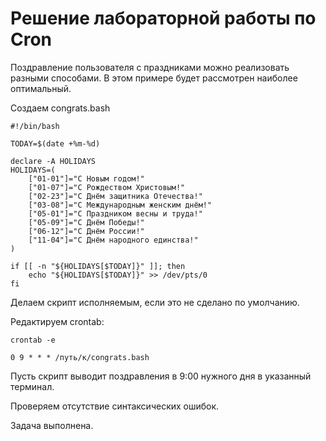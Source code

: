 # Решение лабораторной работы по Cron

Поздравление пользователя с праздниками можно реализовать разными способами. В этом примере будет рассмотрен наиболее оптимальный.

Создаем congrats.bash

```
#!/bin/bash

TODAY=$(date +%m-%d)

declare -A HOLIDAYS
HOLIDAYS=(
    ["01-01"]="С Новым годом!"
    ["01-07"]="С Рождеством Христовым!"
    ["02-23"]="С Днём защитника Отечества!"
    ["03-08"]="С Международным женским днём!"
    ["05-01"]="С Праздником весны и труда!"
    ["05-09"]="С Днём Победы!"
    ["06-12"]="С Днём России!"
    ["11-04"]="С Днём народного единства!"
)

if [[ -n "${HOLIDAYS[$TODAY]}" ]]; then
    echo "${HOLIDAYS[$TODAY]}" >> /dev/pts/0
fi
```

Делаем скрипт исполняемым, если это не сделано по умолчанию.

Редактируем crontab:
```
crontab -e
```

```
0 9 * * * /путь/к/congrats.bash
```

Пусть скрипт выводит поздравления в 9:00 нужного дня в указанный терминал.

Проверяем отсутствие синтаксических ошибок.

Задача выполнена.
